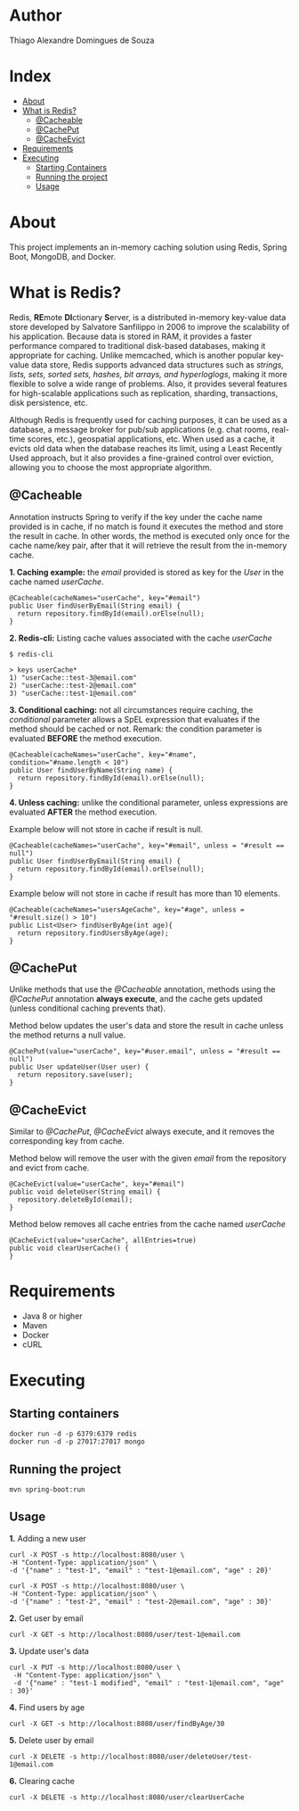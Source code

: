 # Author
Thiago Alexandre Domingues de Souza

# Index

- [About](#about)
- [What is Redis?](#what-is-redis)
  - [@Cacheable](#cacheable)
  - [@CachePut](#cacheput)
  - [@CacheEvict](#cacheevict)
- [Requirements](#requirements)
- [Executing](#executing)
  - [Starting Containers](#starting-containers)
  - [Running the project](#running-the-project)
  - [Usage](#usage)

# About

This project implements an in-memory caching solution using Redis, Spring Boot, MongoDB, and Docker.

# What is Redis?

Redis, **RE**mote **DI**ctionary **S**erver, is a distributed in-memory key-value data store developed by Salvatore Sanfilippo in 2006 to improve the scalability of his application. Because data is stored in RAM, it provides a faster performance compared to traditional disk-based databases, making it appropriate for caching. Unlike memcached, which is another popular key-value data store, Redis supports advanced data structures such as *strings, lists, sets, sorted sets, hashes, bit arrays, and hyperloglogs*, making it more flexible to solve a wide range of problems. Also, it provides several features for high-scalable applications such as replication, sharding, transactions, disk persistence, etc.

Although Redis is frequently used for caching purposes, it can be used as a database, a message broker for pub/sub applications (e.g. chat rooms, real-time scores, etc.), geospatial applications, etc. When used as a cache, it evicts old data when the database reaches its limit, using a Least Recently Used approach, but it also provides a fine-grained control over eviction, allowing you to choose the most appropriate algorithm.


## @Cacheable

Annotation instructs Spring to verify if the key under the cache name provided is in cache, if no match is found it executes the method and store the result in cache. In other words, the method is executed only once for the cache name/key pair, after that it will retrieve the result from the in-memory cache.


**1. Caching example:** the *email* provided is stored as key for the *User* in the cache named *userCache*.

```
@Cacheable(cacheNames="userCache", key="#email")
public User findUserByEmail(String email) {
  return repository.findById(email).orElse(null);
}
```

**2. Redis-cli:** Listing cache values associated with the cache *userCache*

```
$ redis-cli

> keys userCache*
1) "userCache::test-3@email.com"
2) "userCache::test-2@email.com"
3) "userCache::test-1@email.com"
```

**3. Conditional caching:** not all circumstances require caching, the *conditional* parameter allows a SpEL expression that evaluates if the method should be cached or not. Remark: the condition parameter is evaluated **BEFORE** the method execution.

```
@Cacheable(cacheNames="userCache", key="#name", condition="#name.length < 10")
public User findUserByName(String name) {
  return repository.findById(email).orElse(null);
}
```

**4. Unless caching:** unlike the conditional parameter, unless expressions are evaluated **AFTER** the method execution. 

Example below will not store in cache if result is null.

```
@Cacheable(cacheNames="userCache", key="#email", unless = "#result == null")
public User findUserByEmail(String email) {
  return repository.findById(email).orElse(null);
}
```

Example below will not store in cache if result has more than 10 elements.

```
@Cacheable(cacheNames="usersAgeCache", key="#age", unless = "#result.size() > 10")
public List<User> findUserByAge(int age){
  return repository.findUsersByAge(age);
}
```



## @CachePut

Unlike methods that use the *@Cacheable* annotation, methods using the *@CachePut* annotation **always execute**, and the cache gets updated (unless conditional caching prevents that).

Method below updates the user's data and store the result in cache unless the method returns a null value.

```
@CachePut(value="userCache", key="#user.email", unless = "#result == null")
public User updateUser(User user) {
  return repository.save(user);
}
```



## @CacheEvict

Similar to *@CachePut*, *@CacheEvict* always execute, and it removes the corresponding key from cache.

Method below will remove the user with the given *email* from the repository and evict from cache.

```
@CacheEvict(value="userCache", key="#email")
public void deleteUser(String email) {
  repository.deleteById(email);
}
```

Method below removes all cache entries from the cache named *userCache*

```
@CacheEvict(value="userCache", allEntries=true)
public void clearUserCache() {		
}
```

# Requirements

- Java 8 or higher
- Maven
- Docker
- cURL

# Executing

## Starting containers

```
docker run -d -p 6379:6379 redis
docker run -d -p 27017:27017 mongo 
```

## Running the project

```
mvn spring-boot:run
```

## Usage

**1.** Adding a new user

```
curl -X POST -s http://localhost:8080/user \
-H "Content-Type: application/json" \
-d '{"name" : "test-1", "email" : "test-1@email.com", "age" : 20}'

curl -X POST -s http://localhost:8080/user \
-H "Content-Type: application/json" \
-d '{"name" : "test-2", "email" : "test-2@email.com", "age" : 30}'
```

**2.** Get user by email

```
curl -X GET -s http://localhost:8080/user/test-1@email.com 
```

**3.** Update user's data

```
curl -X PUT -s http://localhost:8080/user \
 -H "Content-Type: application/json" \
 -d '{"name" : "test-1 modified", "email" : "test-1@email.com", "age" : 30}'
```

**4.** Find users by age

```
curl -X GET -s http://localhost:8080/user/findByAge/30
```

**5.** Delete user by email

```
curl -X DELETE -s http://localhost:8080/user/deleteUser/test-1@email.com
```

**6.** Clearing cache 

```
curl -X DELETE -s http://localhost:8080/user/clearUserCache
```

